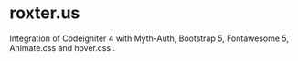 # roxter.us
Integration of Codeigniter 4 with Myth-Auth, Bootstrap 5, Fontawesome 5, Animate.css and hover.css .
